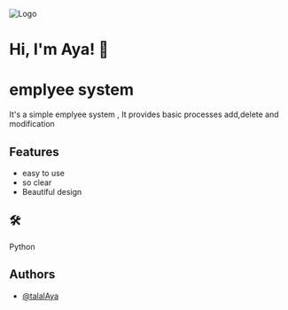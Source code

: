 
![Logo](https://th.bing.com/th/id/R.2f6a9d40a287c05adf62e1a1b72878bb?rik=prWAK4SAAmdSvA&pid=ImgRaw&r=0)




# Hi, I'm Aya! 👋


# emplyee system

It's a simple emplyee system , It provides basic processes add,delete and modification


## Features

- easy to use
- so clear
- Beautiful design 


## 🛠 
Python


## Authors

- [@talalAya](https://www.github.com/talalAya)

